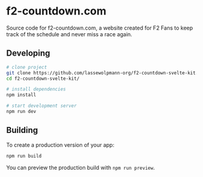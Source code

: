 # f2-countdown.com

Source code for f2-countdown.com, a website created for F2 Fans to keep track of the schedule and never miss a race again.

## Developing
```bash
# clone project
git clone https://github.com/lassewolpmann-org/f2-countdown-svelte-kit.git
cd f2-countdown-svelte-kit/

# install dependencies
npm install

# start development server
npm run dev
```

## Building
To create a production version of your app:

```bash
npm run build
```

You can preview the production build with `npm run preview`.